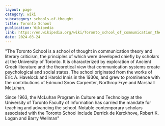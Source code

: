 ```yaml
---
layout: page
category: wiki
subcategory: schools-of-thought
title: Toronto School
publication: Wikipedia
link: https://en.wikipedia.org/wiki/Toronto_school_of_communication_theory#History_and_development
date: 2024-03-24
---
```


"The Toronto School is a school of thought in communication theory and literary criticism, the principles of which were developed chiefly by scholars at the University of Toronto. It is characterized by exploration of Ancient Greek literature and the theoretical view that communication systems create psychological and social states. The school originated from the works of Eric A. Havelock and Harold Innis in the 1930s, and grew to prominence with the contributions of Edmund Snow Carpenter, Northrop Frye and Marshall McLuhan.

Since 1963, the McLuhan Program in Culture and Technology at the University of Toronto Faculty of Information has carried the mandate for teaching and advancing the school. Notable contemporary scholars associated with the Toronto School include Derrick de Kerckhove, Robert K. Logan and Barry Wellman"
